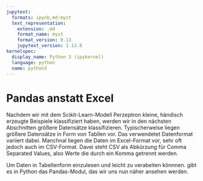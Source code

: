 ```yaml
---
jupytext:
  formats: ipynb,md:myst
  text_representation:
    extension: .md
    format_name: myst
    format_version: 0.13
    jupytext_version: 1.13.8
kernelspec:
  display_name: Python 3 (ipykernel)
  language: python
  name: python3
---
```


# Pandas anstatt Excel

Nachdem wir mit dem Scikit-Learn-Modell Perzeptron kleine, händisch erzeugte
Beispiele klassifiziert haben, werden wir in den nächsten Abschnitten größere
Datensätze klassifizieren. Typischerweise liegen größere Datensätze in Form von
Tabllen vor. Das verwendetet Datenformat variiert dabei. Manchnal liegen die
Daten im Excel-Format vor, sehr oft jedoch auch im CSV-Format. Davei steht CSV
als Abkürzung für Comma Separated Values, also Werte die durch ein Komma
getrennt werden.

Um Daten in Tabellenform einzulesen und leicht zu verabeiten könnnen. gibt es in
Python das Pandas-Modul, das wir uns nun näher ansehen werden.